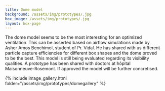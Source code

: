 ```yaml
---
title: Dome model
background: /assets/img/prototypes/.jpg
box_image: /assets/img/prototypes/.jpg
layout: box-page
---
```


The dome model seems to be the most interesting for an optimized ventilation. This can be asserted based on airflow simulations made  by Asher Amos Benchimol, student of Pr. Vidal. He has shared with us different particle capture efficiencies for different box shapes and the dome proved to be the best. This model is still being evaluated regarding its visibility qualities. A prototype has been shared with doctors at hôpital Maisonneuve-Rosemont. If approved the model will be further concretised.

{% include image_gallery.html folder="/assets/img/prototypes/domegallery" %}